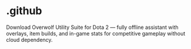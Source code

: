 # .github
Download Overwolf Utility Suite for Dota 2 — fully offline assistant with overlays, item builds, and in-game stats for competitive gameplay without cloud dependency.
